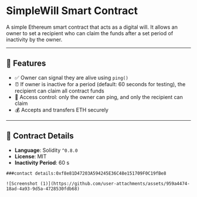 # SimpleWill Smart Contract

A simple Ethereum smart contract that acts as a digital will. It allows an owner to set a recipient who can claim the funds after a set period of inactivity by the owner.

---

## 📜 Features

- ✅ Owner can signal they are alive using `ping()`
- ⏰ If owner is inactive for a period (default: 60 seconds for testing), the recipient can claim all contract funds
- 🔐 Access control: only the owner can ping, and only the recipient can claim
- 💰 Accepts and transfers ETH securely

---

## 🧱 Contract Details

- **Language**: Solidity `^0.8.0`
- **License**: MIT
- **Inactivity Period**: 60 s

```
###contact details:0xf8e81D47203A594245E36C48e151709F0C19fBe8

![Screenshot (1)](https://github.com/user-attachments/assets/959a4474-18ad-4a93-9d5a-4728530fdb68)
